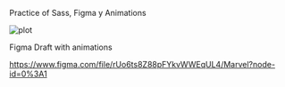 Practice of Sass, Figma y Animations

![plot](./assets/page.png)

Figma Draft with animations

https://www.figma.com/file/rUo6ts8Z88pFYkvWWEqUL4/Marvel?node-id=0%3A1

